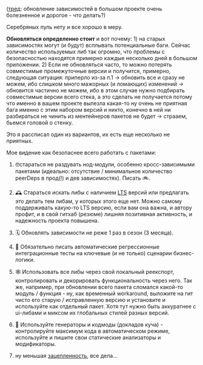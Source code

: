 ([тред](https://t.me/react_js/704071): обновление зависимостей в большом проекте очень болезненное и дорогое - что делать?)

Серебряных пуль нету и все хорошо в меру.

**Обновляться определенно стоит** и вот почему: 1) на старых зависимостях могут (и будут) всплывать потенциальные баги. Сейчас количество используемых либ так огромно, что проблемы с безопасностью находятся примерно каждые несколько дней в большом приложении. 2) Если не обновляться часто, то можно потерять совместимые промежуточные версии и получится, примерно, следующая ситуация: приперло из-за п.1 -> обновить все и сразу не можем, ибо слишком много мажорных (и ломающих) изменений -> обновится частично не можем, ибо в этом случае нужно подбирать совместимые версии всего стека, а это сделать не получается потому что именно в вашем проекте вылезла какая-то ну очень не приятная бага именно с этим набором версий и никто, конечно в ней ни разбираться не чинить из ментейнеров пакетов не будет -> страаем, бьемся головой о стенку.

Это я рассписал один из вариантов, их есть еще несколько не приятных.

Мое видение как безопаснее всего работать с пакетами:

1. 🤓стараться не раздувать нод-модули, особенно кросс-зависимыми пакетами (идеально: отсутствие / минимальное количество peerDeps в прод(!) и дев зависимостях). Писать 🚲.

2. 🕰 Стараться искать либы с наличием [LTS](https://en.wikipedia.org/wiki/Long-term_support) версий или предлагать это делать тем либам, у которых этого еще нет. Можно самому поддерживать какую-то LTS версию, если вам она важна, и автору профит, и в свой гитхаб (резюме) лишняя позитивная активность, и надежность проекта повышена.

3. 🗓 Обновлять зависимости не реже 1 раз в сезон (3 месяца).

4. 🧪 Обязательно писать автоматические регрессионные интеграционные тесты на ключевые (и не только) сценарии бизнес-логики.

5. 🕸 Использовать все либы через свой локальный реекспорт, контролировать и декорировать функциональность через него. Так же, например, при обновлении всего пакета сломался какой-то модуль / функция - ну, как временный workaround, выложите на гит чисто его старую / исправленную версию и установите и используйте как отдельный пакет. Хотя тут нужно быть аккуратнее с ui-либами и миксом их глобальных стилей разных версий.

6. 🤖 Используйте генераторы и кодмоды (докладов куча) - контролируйте максимум кода в автоматическом режиме, используйте и пишите свои статические анализаторы и модификаторы.

7. ну меньшая [зацепленность](https://ru.wikipedia.org/wiki/Зацепление_(программирование)), все дела…
